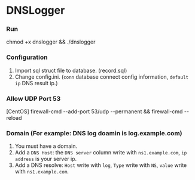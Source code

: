 # DNSLogger

### Run

chmod +x dnslogger && ./dnslogger


### Configuration

1. Import sql struct file to database. (record.sql)
2. Change config.ini. (`conn` database connect config information, `default ip` DNS result ip.)


### Allow UDP Port 53

[CentOS] firewall-cmd --add-port 53/udp --permanent && firewall-cmd --reload


### Domain (For example: DNS log doamin is log.example.com)

1. You must have a domain.
2. Add a `DNS Host`: the `DNS server` column write with `ns1.example.com`, `ip address` is your server ip.
3. Add a DNS resolve: `Host` write with `log`, `Type` write with `NS`, `value` write with `ns1.example.com`.
